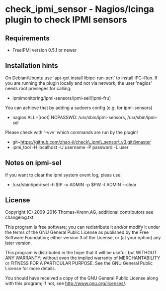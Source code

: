# check_ipmi_sensor - Nagios/Icinga plugin to check IPMI sensors

## Requirements
* FreeIPMI version 0.5.1 or newer

## Installation hints
On Debian/Ubuntu use 'apt-get install libipc-run-perl' to install IPC::Run.
If you are running the plugin locally and not via network, the user 'nagios'
needs root privileges for calling:
* ipmimonitoring/ipmi-sensors/ipmi-sel/[ipmi-fru]

You can achieve that by adding a sudoers config (e.g. for ipmi-sensors)
* nagios ALL=(root) NOPASSWD: /usr/sbin/ipmi-sensors, /usr/sbin/ipmi-sel

Please check with '-vvv' which commands are run by the plugin!

* git+https://github.com/zhao-ji/check\_ipmi\_sensor\_v3.git@master
* ipmi\_tool -H localhost -U username -P password -L user

## Notes on ipmi-sel
If you want to clear the ipmi system event log, pleas use:
* /usr/sbin/ipmi-sel -h $IP -u ADMIN -p $PW -l ADMIN --clear

## License
Copyright (C) 2009-2016 Thomas-Krenn.AG,
additional contributors see changelog.txt

This program is free software; you can redistribute it and/or modify it under
the terms of the GNU General Public License as published by the Free Software
Foundation; either version 3 of the License, or (at your option) any later
version.
 
This program is distributed in the hope that it will be useful, but WITHOUT
ANY WARRANTY; without even the implied warranty of MERCHANTABILITY or FITNESS
FOR A PARTICULAR PURPOSE. See the GNU General Public License for more
details.
 
You should have received a copy of the GNU General Public License along with
this program; if not, see <http://www.gnu.org/licenses/>.

